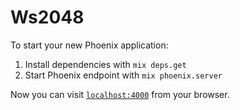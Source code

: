 # Ws2048

To start your new Phoenix application:

1. Install dependencies with `mix deps.get`
2. Start Phoenix endpoint with `mix phoenix.server`

Now you can visit [`localhost:4000`](http://localhost:4000) from your browser.
